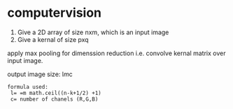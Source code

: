 # computervision
1. Give a 2D array of size nxm, which is an input image 
2. Give a kernal of size pxq 

apply max pooling for dimenssion reduction i.e. convolve kernal matrix over input image.

output image size: l*m*c

    formula used: 
     l= =m math.ceil((n-k+1/2) +1)
     c= number of chanels (R,G,B)

